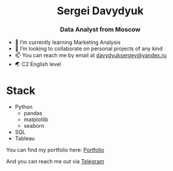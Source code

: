 <div id='header' align='center'>
  <h1>Sergei Davydyuk</h1>
  <h3>Data Analyst from Moscow</h3>
</div>

- 🌱 I’m currently learning Marketing Analysis
- 💞️ I’m looking to collaborate on personal projects of any kind
- 📫 You can reach me by email at davydyuksergey@yandex.ru
- 🌏 C2 English level

<div id='header' aligh='center'>
  <h1>Stack</h1>
  
* Python
  + pandas
  + matplotlib
  + seaborn
* SQL
* Tableau

You can find my portfolio here: 
[Portfolio](https://github.com/SiriusSergio/portfolio)

And you can reach me out via [Telegram](https://t.me/sergeidavuduik)
